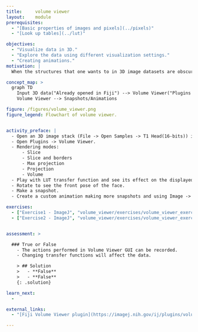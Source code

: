```yaml
---
title:     volume viewer
layout:    module
prerequisites:
  - "[Basic properties of images and pixels](../pixels)"
  - "[Look up tables](../lut)"

objectives:
  - "Visualize data in 3D."
  - "Explore the data using different visualization settings."
  - "Creating animations."
motivation: |
  When the structures that one wants to in 3D image datasets are obscured in the 2D visualization, exploring and understanding the data in 3D can be much intuitive and easier. Occlusion cannot happen in 2D, therefore, one can visualize occluded objects in 3D by changing the transparency of objects occluding them. The "Volume Viewer" plugin in Fiji can be used for this purpose. It also allows to use intensity  and transparency settings to highlight regions of interest and save snapshots that can be used to create a custom animation.

concept_map: >
  graph TD
    Input 3D data("Already opened in Fiji") --> Volume Viewer("Plugins -> Volume Viewer")
    Volume Viewer --> Snapshots/Animations

figure: /figures/volume_viewer.png
figure_legend: Flowchart of volume viewer.


activity_preface: |
  - Open an 3D image stack (File -> Open Samples -> T1 Head(16-bits)) in Fiji.
  - Open Plugins -> Volume Viewer.
  - Rendering modes:
      - Slice
      - Slice and borders
      - Max projection
      - Projection
      - Volume
  - Play with LUT transfer function and see its effect on the displayed data.
  - Rotate to see the front pose of the face.
  - Make a snapshot.  
  - Create a custom animation making more snapshots and using Image -> Stacks -> Images to Stack.

exercises:
  - ["Exercise1 - ImageJ", "volume_viewer/exercises/volume_viewer_exercise.md"]
  - ["Exercise2 - ImageJ", "volume_viewer/exercises/volume_viewer_exercise2.md"]


assessment: >

  ### True or False
    - The actions performed in Volume Viewer GUI can be recorded.
    - Changing transfer functions will affect the data.

    > ## Solution
    >   - **False**
    >   - **False**
    {: .solution}

learn_next:
  -

external_links:
  - "[Fiji Volume Viewer plugin](https://imagej.nih.gov/ij/plugins/volume-viewer.html)"

---
```

